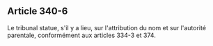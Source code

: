 Article 340-6
----
Le tribunal statue, s'il y a lieu, sur l'attribution du nom et sur l'autorité
parentale, conformément aux articles 334-3 et 374.
